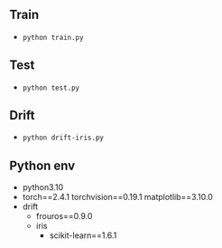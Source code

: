 ## Train
- `python train.py`

## Test
- `python test.py`

## Drift
- `python drift-iris.py`

## Python env
- python3.10
- torch==2.4.1 torchvision==0.19.1 matplotlib==3.10.0
- drift
  - frouros==0.9.0
  - iris
    - scikit-learn==1.6.1